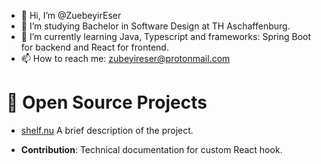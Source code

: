 - 👋 Hi, I’m @ZuebeyirEser
- 👀 I’m studying Bachelor in Software Design at TH Aschaffenburg.
- 🌱 I’m currently learning Java, Typescript and frameworks: Spring Boot for backend and React for frontend.
- 📫 How to reach me: zubeyireser@protonmail.com

# 🚀 Open Source Projects

- [shelf.nu](https://github.com/Shelf-nu/shelf.nu.git)
A brief description of the project.

- **Contribution**: Technical documentation for custom React hook.
<!---
ZuebeyirEser/ZuebeyirEser is a ✨ special ✨ repository because its `README.md` (this file) appears on your GitHub profile.
You can click the Preview link to take a look at your changes.
--->
